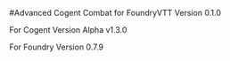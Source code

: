 #Advanced Cogent Combat for FoundryVTT
Version 0.1.0

For Cogent Version Alpha v1.3.0

For Foundry Version 0.7.9